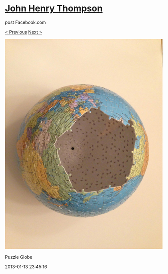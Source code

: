 # [John Henry Thompson](../README.md)
post Facebook.com

[< Previous](2013-01-13-2.md) [Next >](2013-01-13-4.md)

[![](../media/2013-01-13/Puzzle-Globe-2.jpg)](../README.md)

Puzzle Globe

2013-01-13 23:45:16